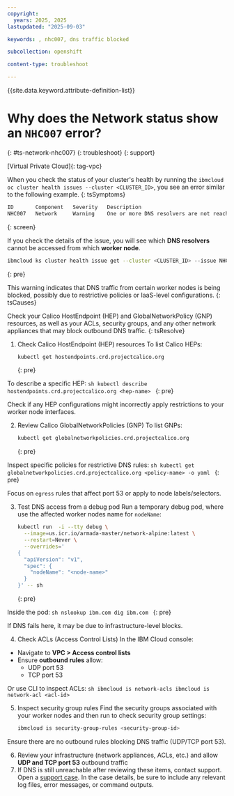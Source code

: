 ```yaml
---
copyright: 
  years: 2025, 2025
lastupdated: "2025-09-03"

keywords: , nhc007, dns traffic blocked

subcollection: openshift

content-type: troubleshoot

---
```


{{site.data.keyword.attribute-definition-list}}

# Why does the Network status show an `NHC007` error?
{: #ts-network-nhc007}
{: troubleshoot}
{: support}

[Virtual Private Cloud]{: tag-vpc}

When you check the status of your cluster's health by running the `ibmcloud oc cluster health issues --cluster <CLUSTER_ID>`, you see an error similar to the following example.
{: tsSymptoms}

```sh
ID       Component   Severity   Description
NHC007   Network     Warning    One or more DNS resolvers are not reachable from certain worker nodes.
```
{: screen}

If you check the details of the issue, you will see which **DNS resolvers** cannot be accessed from which **worker node**.

```sh
ibmcloud ks cluster health issue get --cluster <CLUSTER_ID> --issue NHC007
```
{: pre}

This warning indicates that DNS traffic from certain worker nodes is being blocked, possibly due to restrictive policies or IaaS-level configurations.
{: tsCauses}

Check your Calico HostEndpoint (HEP) and GlobalNetworkPolicy (GNP) resources, as well as your ACLs, security groups, and any other network appliances that may block outbound DNS traffic.
{: tsResolve}

1. Check Calico HostEndpoint (HEP) resources
To list Calico HEPs:
    ```sh
    kubectl get hostendpoints.crd.projectcalico.org
    ```
    {: pre}

To describe a specific HEP:
    ```sh
    kubectl describe hostendpoints.crd.projectcalico.org <hep-name>
    ```
    {: pre}

Check if any HEP configurations might incorrectly apply restrictions to your worker node interfaces.

2. Review Calico GlobalNetworkPolicies (GNP)
To list GNPs:
    ```sh
    kubectl get globalnetworkpolicies.crd.projectcalico.org
    ```
    {: pre}

Inspect specific policies for restrictive DNS rules:
    ```sh
    kubectl get globalnetworkpolicies.crd.projectcalico.org <policy-name> -o yaml
    ```
    {: pre}

Focus on `egress` rules that affect port 53 or apply to node labels/selectors.

3. Test DNS access from a debug pod
Run a temporary debug pod, where use the affected worker nodes name for `nodeName`:
    ```sh
    kubectl run  -i --tty debug \
      --image=us.icr.io/armada-master/network-alpine:latest \
      --restart=Never \
      --overrides='
    {
      "apiVersion": "v1",
      "spec": {
        "nodeName": "<node-name>"
      }
    }' -- sh 
    ```
    {: pre}

Inside the pod:
    ```sh
    nslookup ibm.com
    dig ibm.com
    ```
    {: pre}

If DNS fails here, it may be due to infrastructure-level blocks.

4. Check ACLs (Access Control Lists)
In the IBM Cloud console:
- Navigate to **VPC > Access control lists**
- Ensure **outbound rules** allow:
  - UDP port 53
  - TCP port 53

Or use CLI to inspect ACLs:
    ```sh
    ibmcloud is network-acls
    ibmcloud is network-acl <acl-id>
    ```

5. Inspect security group rules
Find the security groups associated with your worker nodes and then run to check security group settings:
    ```sh
    ibmcloud is security-group-rules <security-group-id>
    ```

Ensure there are no outbound rules blocking DNS traffic (UDP/TCP port 53).

6. Review your infrastructure (network appliances, ACLs, etc.) and allow **UDP and TCP port 53** outbound traffic
7. If DNS is still unreachable after reviewing these items, contact support. Open a [support case](/docs/account?topic=account-using-avatar). In the case details, be sure to include any relevant log files, error messages, or command outputs.
